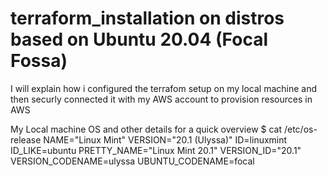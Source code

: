 # terraform_installation on distros based on Ubuntu 20.04 (Focal Fossa)

I will explain how i configured the terrafom setup on my local machine and then securly connected it with my AWS account to provision resources in AWS 

My Local machine OS and other details for a quick overview
$ cat /etc/os-release 
NAME="Linux Mint"
VERSION="20.1 (Ulyssa)"
ID=linuxmint
ID_LIKE=ubuntu
PRETTY_NAME="Linux Mint 20.1"
VERSION_ID="20.1"
VERSION_CODENAME=ulyssa
UBUNTU_CODENAME=focal



